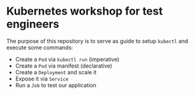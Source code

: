 # Kubernetes workshop for test engineers

The purpose of this repository is to serve as guide to setup `kubectl` and execute some commands:
- Create a `Pod` via `kubectl run` (imperative)
- Create a `Pod` via manifest (declarative)
- Create a `Deployment` and scale it
- Expose it via `Service` 
- Run a `Job` to test our application